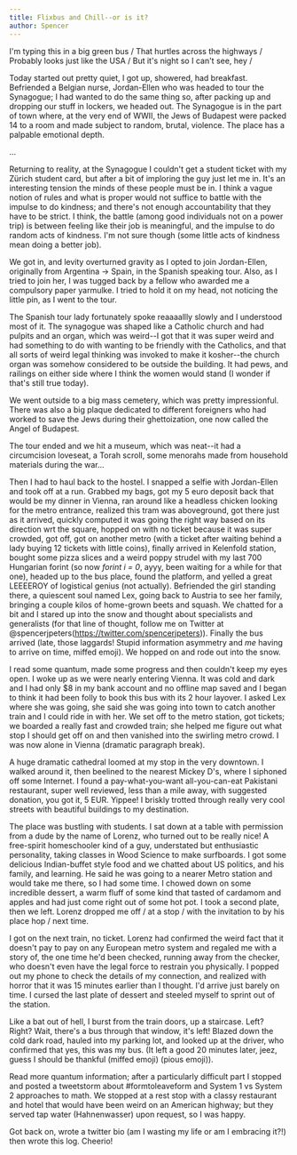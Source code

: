 ```yaml
---
title: Flixbus and Chill--or is it?
author: Spencer
---
```


I'm typing this in a big green bus /
That hurtles across the highways /
Probably looks just like the USA /
But it's night so I can't see, hey /

Today started out pretty quiet, I got up, showered, had breakfast. Befriended a Belgian nurse, Jordan-Ellen who was headed to tour the Synagogue; I had wanted to do the same thing so, after packing up and dropping our stuff in lockers, we headed out. The Synagogue is in the part of town where, at the very end of WWII, the Jews of Budapest were packed 14 to a room and made subject to random, brutal, violence. The place has a palpable emotional depth.

...

Returning to reality, at the Synagogue I couldn't get a student ticket with my Zürich student card, but after a bit of imploring the guy just let me in. It's an interesting tension the minds of these people must be in. I think a vague notion of rules and what is proper would not suffice to battle with the impulse to do kindness; and there's not enough accountability that they have to be strict. I think, the battle (among good individuals not on a power trip) is between feeling like their job is meaningful, and the impulse to do random acts of kindness. I'm not sure though (some little acts of kindness mean doing a better job).

We got in, and levity overturned gravity as I opted to join Jordan-Ellen, originally from Argentina -> Spain, in the Spanish speaking tour. Also, as I tried to join her, I was tugged back by a fellow who awarded me a compulsory paper yarmulke. I tried to hold it on my head, not noticing the little pin, as I went to the tour.

The Spanish tour lady fortunately spoke reaaaallly slowly and I understood most of it. The synagogue was shaped like a Catholic church and had pulpits and an organ, which was weird--I got that it was super weird and had something to do with wanting to be friendly with the Catholics, and that all sorts of weird legal thinking was invoked to make it kosher--the church organ was somehow considered to be outside the building. It had pews, and railings on either side where I think the women would stand (I wonder if that's still true today).

We went outside to a big mass cemetery, which was pretty impressionful. There was also a big plaque dedicated to different foreigners who had worked to save the Jews during their ghettoization, one now called the Angel of Budapest.

The tour ended and we hit a museum, which was neat--it had a circumcision loveseat, a Torah scroll, some menorahs made from household materials during the war...

Then I had to haul back to the hostel. I snapped a selfie with Jordan-Ellen and took off at a run. Grabbed my bags, got my 5 euro deposit back that would be my dinner in Vienna, ran around like a headless chicken looking for the metro entrance, realized this tram was aboveground, got there just as it arrived, quickly computed it was going the right way based on its direction wrt the square, hopped on with no ticket because it was super crowded, got off, got on another metro (with a ticket after waiting behind a lady buying 12 tickets with little coins), finally arrived in Kelenfold station, bought some pizza slices and a weird poppy strudel with my last 700 Hungarian forint (so now *forint i = 0*, ayyy, been waiting for a while for that one), headed up to the bus place, found the platform, and yelled a great LEEEEROY of logistical genius (not actually). Befriended the girl standing there, a quiescent soul named Lex, going back to Austria to see her family, bringing a couple kilos of home-grown beets and squash. We chatted for a bit and I stared up into the snow and thought about specialists and generalists (for that line of thought, follow me on Twitter at @spencerjpeters(https://twitter.com/spencerjpeters)). Finally the bus arrived (late, those laggards! Stupid information asymmetry and *me* having to arrive on time, miffed emoji). We hopped on and rode out into the snow.

I read some quantum, made some progress and then couldn't keep my eyes open. I woke up as we were nearly entering Vienna. It was cold and dark and I had only $8 in my bank account and no offline map saved and I began to think it had been folly to book this bus with its 2 hour layover. I asked Lex where she was going, she said she was going into town to catch another train and I could ride in with her. We set off to the metro station, got tickets; we boarded a really fast and crowded train; she helped me figure out what stop I should get off on and then vanished into the swirling metro crowd. I was now alone in Vienna (dramatic paragraph break).

A huge dramatic cathedral loomed at my stop in the very downtown. I walked around it, then beelined to the nearest Mickey D's, where I siphoned off some Internet. I found a pay-what-you-want all-you-can-eat Pakistani restaurant, super well reviewed, less than a mile away, with suggested donation, you got it, 5 EUR. Yippee! I briskly trotted through really very cool streets with beautiful buildings to my destination.

The place was bustling with students. I sat down at a table with permission from a dude by the name of Lorenz, who turned out to be really nice! A free-spirit homeschooler kind of a guy, understated but enthusiastic personality, taking classes in Wood Science to make surfboards. I got some delicious Indian-buffet style food and we chatted about US politics, and his family, and learning. He said he was going to a nearer Metro station and would take me there, so I had some time. I chowed down on some incredible dessert, a warm fluff of some kind that tasted of cardamom and apples and had just come right out of some hot pot. I took a second plate, then we left. Lorenz dropped me off / at a stop / with the invitation to by his place hop / next time.

I got on the next train, no ticket. Lorenz had confirmed the weird fact that it doesn't pay to pay on any European metro system and regaled me with a story of, the one time he'd been checked, running away from the checker, who doesn't even have the legal force to restrain you physically. I popped out my phone to check the details of my connection, and realized with horror that it was 15 minutes earlier than I thought. I'd arrive just barely on time. I cursed the last plate of dessert and steeled myself to sprint out of the station.

Like a bat out of hell, I burst from the train doors, up a staircase. Left? Right? Wait, there's a bus through that window, it's left! Blazed down the cold dark road, hauled into my parking lot, and looked up at the driver, who confirmed that yes, this was my bus. (It left a good 20 minutes later, jeez, guess I should be thankful (miffed emoji) (pious emoji)).

Read more quantum information; after a particularly difficult part I stopped and posted a tweetstorm about #formtoleaveform and System 1 vs System 2 approaches to math. We stopped at a rest stop with a classy restaurant and hotel that would have been weird on an American highway; but they served tap water (Hahnenwasser) upon request, so I was happy.

Got back on, wrote a twitter bio (am I wasting my life or am I embracing it?!) then wrote this log. Cheerio!

